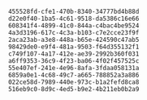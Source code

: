 
                455528fd-cfe1-470b-8340-34777bd4b88d
                d22e0f40-1ba5-4c61-9518-da5386c16e66
                608341f4-4899-41c0-844a-c4bac4be9524
                4a3d3196-617c-4c3a-b103-c7e2cce23f9f
                2aca23ab-a3e8-448a-b65e-424590c47ab5
                98429de0-e9f4-481a-9503-f64d355132f1
                c749f107-4a17-412e-ae39-2992b360f031
                a6ff9353-36c9-4f23-ba06-4f02f457525c
                55e407ef-241e-4e96-8afa-3fdaa058131a
                6859a0e1-4c68-49c7-a665-788852a3a886
                022ce58d-7989-440e-973c-b1a2fefd8ca8
                516eb9c0-8d9c-4ed5-b9e2-4b211eb0b2a9
                